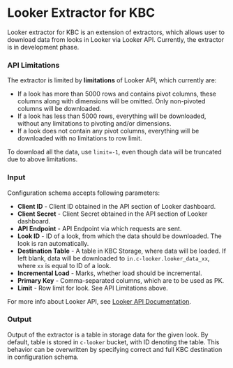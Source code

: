 # Looker Extractor for KBC

Looker extractor for KBC is an extension of extractors, which allows user to download data from looks in Looker via Looker API. Currently, the extractor is in development phase. 

### API Limitations
The extractor is limited by **limitations** of Looker API, which currently are:
* If a look has more than 5000 rows and contains pivot columns, these columns along with dimensions will be omitted. Only non-pivoted columns will be downloaded. 
* If a look has less than 5000 rows, everything will be downloaded, without any limitations to pivoting and/or dimensions.
* If a look does not contain any pivot columns, everything will be downloaded with no limitations to row limit. 

To download all the data, use `limit=-1`, even though data will be truncated due to above limitations.

### Input

Configuration schema accepts following parameters:
* **Client ID** - Client ID obtained in the API section of Looker dashboard.
* **Client Secret** - Client Secret obtained in the API section of Looker dashboard.
* **API Endpoint** - API Endpoint via which requests are sent.
* **Look ID** - ID of a look, from which the data should be downloaded. The look is ran automatically.
* **Destination Table** - A table in KBC Storage, where data will be loaded. If left blank, data will be downloaded to `in.c-looker.looker_data_xx`, where `xx` is equal to ID of a look.
* **Incremental Load** - Marks, whether load should be incremental.
* **Primary Key** - Comma-separated columns, which are to be used as PK.
* **Limit** - Row limit for look. See API Limitations above.

For more info about Looker API, see [Looker API Documentation](https://docs.looker.com/reference/api-and-integration/api-getting-started).

### Output

Output of the extractor is a table in storage data for the given look. By default, table is stored in `c-looker` bucket, with ID denoting the table. This behavior can be overwritten by specifying correct and full KBC destination in configuration schema.
